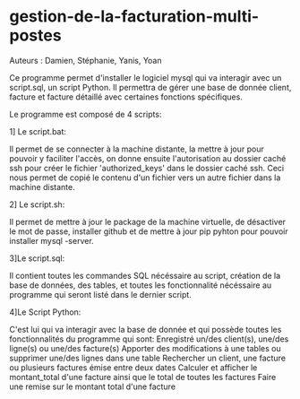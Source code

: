 # gestion-de-la-facturation-multi-postes

Auteurs : Damien, Stéphanie, Yanis, Yoan

Ce programme permet d'installer le logiciel mysql qui va interagir avec un script.sql, un script Python. 
Il permettra de gérer une base de donnée client, facture et facture détaillé avec certaines fonctions spécifiques.

Le programme est composé de 4 scripts:

1] Le script.bat:

Il permet de se connecter à la machine distante, la mettre à jour pour pouvoir y faciliter l'accès, on donne ensuite l'autorisation au dossier caché ssh pour
créer le fichier 'authorized_keys' dans le dossier caché ssh. Ceci nous permet de copié le contenu d'un fichier vers un autre fichier dans la machine distante.

2] Le script.sh:

Il permet de mettre à jour le package de la machine virtuelle, de désactiver le mot de passe, installer github et de mettre à jour pip pyhton pour pouvoir
installer mysql -server. 

3]Le script.sql:

Il contient toutes les commandes SQL nécéssaire au script, création de la base de données, des tables, et toutes les fonctionnalité nécéssaire au programme
qui seront listé dans le dernier script.

4]Le Script Python:

C'est lui qui va interagir avec la base de donnée et qui possède toutes les fonctionnalités du programme qui sont:
Enregistré un/des client(s), une/des ligne(s) ou une/des facture(s)
Apporter des modifications à une tables ou supprimer une/des lignes dans une table
Rechercher un client, une facture ou plusieurs factures émise entre deux dates
Calculer et afficher le montant_total d'une facture ainsi que le total de toutes les factures
Faire une remise sur le montant total d'une facture






